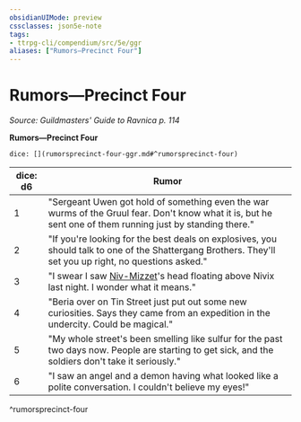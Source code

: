 ```yaml
---
obsidianUIMode: preview
cssclasses: json5e-note
tags:
- ttrpg-cli/compendium/src/5e/ggr
aliases: ["Rumors—Precinct Four"]
---
```

# Rumors—Precinct Four
*Source: Guildmasters' Guide to Ravnica p. 114* 

**Rumors—Precinct Four**

`dice: [](rumorsprecinct-four-ggr.md#^rumorsprecinct-four)`

| dice: d6 | Rumor |
|----------|-------|
| 1 | "Sergeant Uwen got hold of something even the war wurms of the Gruul fear. Don't know what it is, but he sent one of them running just by standing there." |
| 2 | "If you're looking for the best deals on explosives, you should talk to one of the Shattergang Brothers. They'll set you up right, no questions asked." |
| 3 | "I swear I saw [Niv-Mizzet](3-Mechanics/CLI/bestiary/npc/niv-mizzet-ggr.md)'s head floating above Nivix last night. I wonder what it means." |
| 4 | "Beria over on Tin Street just put out some new curiosities. Says they came from an expedition in the undercity. Could be magical." |
| 5 | "My whole street's been smelling like sulfur for the past two days now. People are starting to get sick, and the soldiers don't take it seriously." |
| 6 | "I saw an angel and a demon having what looked like a polite conversation. I couldn't believe my eyes!" |
^rumorsprecinct-four